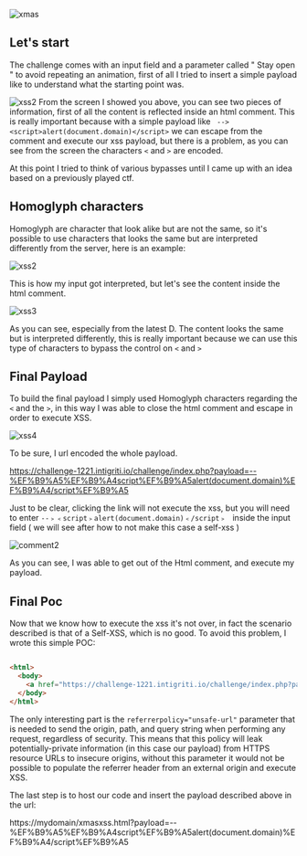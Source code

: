 ![xmas](https://user-images.githubusercontent.com/59454895/147423668-176bed51-66d4-4cb1-8e38-8670dc87995c.PNG)
## Let's start
The challenge comes with an input field and a parameter called " Stay open " to avoid repeating an animation, first of all I tried to insert a simple payload like <script>alert(document.domain)</script> to understand what the starting point was.

![xss2](https://user-images.githubusercontent.com/59454895/147423813-7a3e8cf9-6ac7-41c0-9c9c-07d6921a0cdf.png)
From the screen I showed you above, you can see two pieces of information, first of all the content is reflected inside an html comment.
This is really important because with a simple payload like ``` --><script>alert(document.domain)</script>``` we can escape from the comment and execute our xss payload, 
but there is a problem, as you can see from the screen  the characters ```<``` and ```>``` are encoded.

At this point I tried to think of various bypasses until I came up with an idea based on a previously played ctf.

## Homoglyph characters
Homoglyph are character that look alike but are not the same, so it's possible to use characters that looks the same but are interpreted 
differently from the server, here is an example:

![xss2](https://user-images.githubusercontent.com/59454895/147424278-b465ff5a-24cd-4a12-8843-67b5fa89f4b7.png)

This is how my input got interpreted, but let's see the content inside the html comment.

![xss3](https://user-images.githubusercontent.com/59454895/147424325-9d3b23c2-ed52-433d-bb4d-fe4dbf20a305.PNG)

As you can see, especially from the latest D. The content looks the same but is interpreted differently, 
this is really important because we can use this type of characters to bypass the control on ```<``` and ```>```

## Final Payload

To build the final payload I simply used Homoglyph characters regarding the ```<``` and the ```>```, in this way I was able to close the html comment and escape in order to execute XSS.

![xss4](https://user-images.githubusercontent.com/59454895/147424604-cea7b20b-1f05-4167-9beb-f5743c3dfd41.PNG)

To be sure, I url encoded the whole payload.

https://challenge-1221.intigriti.io/challenge/index.php?payload=--%EF%B9%A5%EF%B9%A4script%EF%B9%A5alert(document.domain)%EF%B9%A4/script%EF%B9%A5

Just to be clear, clicking the link will not execute the xss, but you will need to enter ``` --﹥﹤script﹥alert(document.domain)﹤/script﹥  ``` inside the input field ( we will see after how to not make this case a self-xss )

![comment2](https://user-images.githubusercontent.com/59454895/147426340-b566f6b1-d134-46f7-8e43-61a93f1d98aa.PNG)


As you can see, I was able to get out of the Html comment, and execute my payload.


## Final Poc

Now that we know how to execute the xss it's not over, in fact the scenario described is that of a Self-XSS, which is no good.
To avoid this problem, I wrote this simple POC:

```html

<html>
  <body>
    <a href="https://challenge-1221.intigriti.io/challenge/index.php?payload=xss" referrerpolicy="unsafe-url">Click here </a>
  </body>
</html>


```

The only interesting part is the ```referrerpolicy="unsafe-url"``` parameter that is needed to send the origin, path, and query string when performing any request, regardless of security.
This means that this policy will leak potentially-private information (in this case our payload) from HTTPS resource URLs to insecure origins, without this parameter it would not be possible to populate the referrer header from an external origin and execute XSS.


The last step is to host our code and insert the payload described above in the url:

https://mydomain/xmasxss.html?payload=--%EF%B9%A5%EF%B9%A4script%EF%B9%A5alert(document.domain)%EF%B9%A4/script%EF%B9%A5




